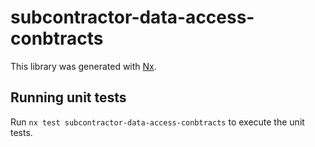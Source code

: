 # subcontractor-data-access-conbtracts

This library was generated with [Nx](https://nx.dev).

## Running unit tests

Run `nx test subcontractor-data-access-conbtracts` to execute the unit tests.
